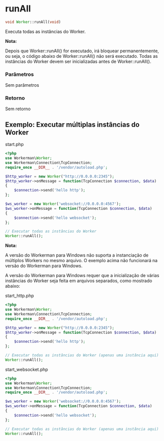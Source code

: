 # runAll
```php
void Worker::runAll(void)
```
Executa todas as instâncias do Worker.

**Nota:**

Depois que Worker::runAll() for executado, irá bloquear permanentemente, ou seja, o código abaixo de Worker::runAll() não será executado. Todas as instâncias do Worker devem ser inicializadas antes de Worker::runAll().

### Parâmetros
Sem parâmetros

### Retorno
Sem retorno

## Exemplo: Executar múltiplas instâncias do Worker

start.php

```php
<?php
use Workerman\Worker;
use Workerman\Connection\TcpConnection;
require_once __DIR__ . '/vendor/autoload.php';

$http_worker = new Worker("http://0.0.0.0:2345");
$http_worker->onMessage = function(TcpConnection $connection, $data)
{
    $connection->send('hello http');
};

$ws_worker = new Worker('websocket://0.0.0.0:4567');
$ws_worker->onMessage = function(TcpConnection $connection, $data)
{
    $connection->send('hello websocket');
};

// Executar todas as instâncias do Worker
Worker::runAll();
```


**Nota:**

A versão do Workerman para Windows não suporta a instanciação de múltiplos Workers no mesmo arquivo. O exemplo acima não funcionará na versão do Workerman para Windows.

A versão do Workerman para Windows requer que a inicialização de várias instâncias do Worker seja feita em arquivos separados, como mostrado abaixo:

start_http.php


```php
<?php
use Workerman\Worker;
use Workerman\Connection\TcpConnection;
require_once __DIR__ . '/vendor/autoload.php';

$http_worker = new Worker("http://0.0.0.0:2345");
$http_worker->onMessage = function(TcpConnection $connection, $data)
{
    $connection->send('hello http');
};

// Executar todas as instâncias do Worker (apenas uma instância aqui)
Worker::runAll();
```

start_websocket.php


```php
<?php
use Workerman\Worker;
use Workerman\Connection\TcpConnection;
require_once __DIR__ . '/vendor/autoload.php';

$ws_worker = new Worker('websocket://0.0.0.0:4567');
$ws_worker->onMessage = function(TcpConnection $connection, $data)
{
    $connection->send('hello websocket');
};

// Executar todas as instâncias do Worker (apenas uma instância aqui)
Worker::runAll();
```
